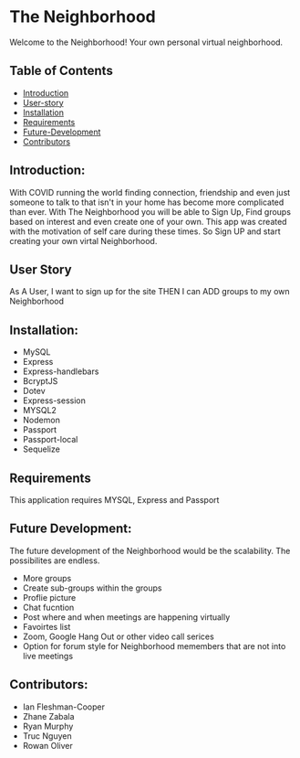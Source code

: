# The Neighborhood 

Welcome to the Neighborhood! Your own personal virtual neighborhood. 
## Table of Contents 
* [Introduction](#introduction)
* [User-story](#user-story)
* [Installation](#installation)
* [Requirements](#requirements)
* [Future-Development](#future-development)
* [Contributors](#contributors)



## Introduction: 

With COVID running the world finding connection, friendship and even just someone to talk to that isn't in your home has become more complicated than ever. With The Neighborhood you will be able to Sign Up, Find groups based on interest and even create one of your own. This app was created with the motivation of self care during these times. So Sign UP and start creating your own virtal Neighborhood.  

## User Story
As A User, I want to sign up for the site
THEN I can ADD groups to my own Neighborhood 


## Installation:
- MySQL
- Express
- Express-handlebars
- BcryptJS
- Dotev
- Express-session
- MYSQL2
- Nodemon
- Passport
- Passport-local
- Sequelize



## Requirements 
This application requires MYSQL, Express and Passport


## Future Development: 
The future development of the Neighborhood would be the scalability. The possibilites are endless. 
- More groups
- Create sub-groups within the groups
- Proflie picture
- Chat fucntion 
- Post where and when meetings are happening virtually 
- Favoirtes list 
- Zoom, Google Hang Out or other video call serices 
- Option for forum style for Neighborhood memembers that are not into live meetings 

## Contributors: 
- Ian Fleshman-Cooper
- Zhane Zabala
- Ryan Murphy
- Truc Nguyen
- Rowan Oliver 
